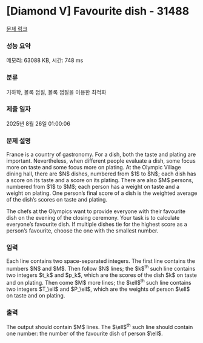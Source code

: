 # [Diamond V] Favourite dish - 31488 

[문제 링크](https://www.acmicpc.net/problem/31488) 

### 성능 요약

메모리: 63088 KB, 시간: 748 ms

### 분류

기하학, 볼록 껍질, 볼록 껍질을 이용한 최적화

### 제출 일자

2025년 8월 26일 01:00:06

### 문제 설명

<p>France is a country of gastronomy. For a dish, both the taste and plating are important. Nevertheless, when different people evaluate a dish, some focus more on taste and some focus more on plating. At the Olympic Village dining hall, there are $N$ dishes, numbered from $1$ to $N$; each dish has a score on its taste and a score on its plating. There are also $M$ persons, numbered from $1$ to $M$; each person has a weight on taste and a weight on plating. One person’s final score of a dish is the weighted average of the dish’s scores on taste and plating.</p>

<p>The chefs at the Olympics want to provide everyone with their favourite dish on the evening of the closing ceremony. Your task is to calculate everyone’s favourite dish. If multiple dishes tie for the highest score as a person’s favourite, choose the one with the smallest number.</p>

### 입력 

 <p>Each line contains two space-separated integers. The first line contains the numbers $N$ and $M$. Then follow $N$ lines; the $k$<sup>th</sup> such line contains two integers $t_k$ and $p_k$, which are the scores of the dish $k$ on taste and on plating. Then come $M$ more lines; the $\ell$<sup>th</sup> such line contains two integers $T_\ell$ and $P_\ell$, which are the weights of person $\ell$ on taste and on plating.</p>

### 출력 

 <p>The output should contain $M$ lines. The $\ell$<sup>th</sup> such line should contain one number: the number of the favourite dish of person $\ell$.</p>

